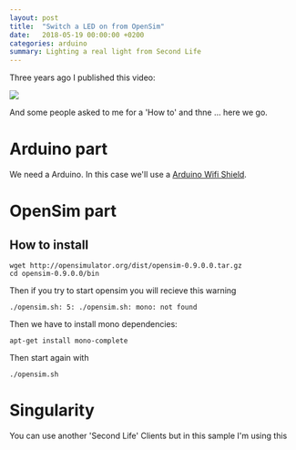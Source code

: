 ```yaml
---
layout: post
title:  "Switch a LED on from OpenSim"
date:   2018-05-19 00:00:00 +0200
categories: arduino
summary: Lighting a real light from Second Life
---
```


Three years ago I published this video:

[![](https://img.youtube.com/vi/jBbb-RDDzes/0.jpg)](https://www.youtube.com/watch?v=jBbb-RDDzes)

And some people asked to me for a \'How to\' and thne ... here we go.

# Arduino part

We need a Arduino. In this case we'll use a [Arduino Wifi Shield][arduino_wifi_shield].


# OpenSim part

## How to install

```
wget http://opensimulator.org/dist/opensim-0.9.0.0.tar.gz
cd opensim-0.9.0.0/bin
```

Then if you try to start opensim you will recieve this warning

```
./opensim.sh: 5: ./opensim.sh: mono: not found
```

Then we have to install mono dependencies:

```
apt-get install mono-complete
```

Then start again with

```
./opensim.sh
```

# Singularity

You can use another \'Second Life\' Clients but in this sample I'm using this






[arduino_wifi_shield]: https://store.arduino.cc/arduino-wifi-shield